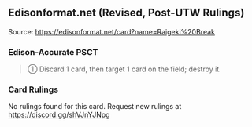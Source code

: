 
## Edisonformat.net (Revised, Post-UTW Rulings)

Source: https://edisonformat.net/card?name=Raigeki%20Break

### Edison-Accurate PSCT

> ① Discard 1 card, then target 1 card on the field; destroy it.

### Card Rulings

No rulings found for this card. Request new rulings at https://discord.gg/shVJnYJNpg
            